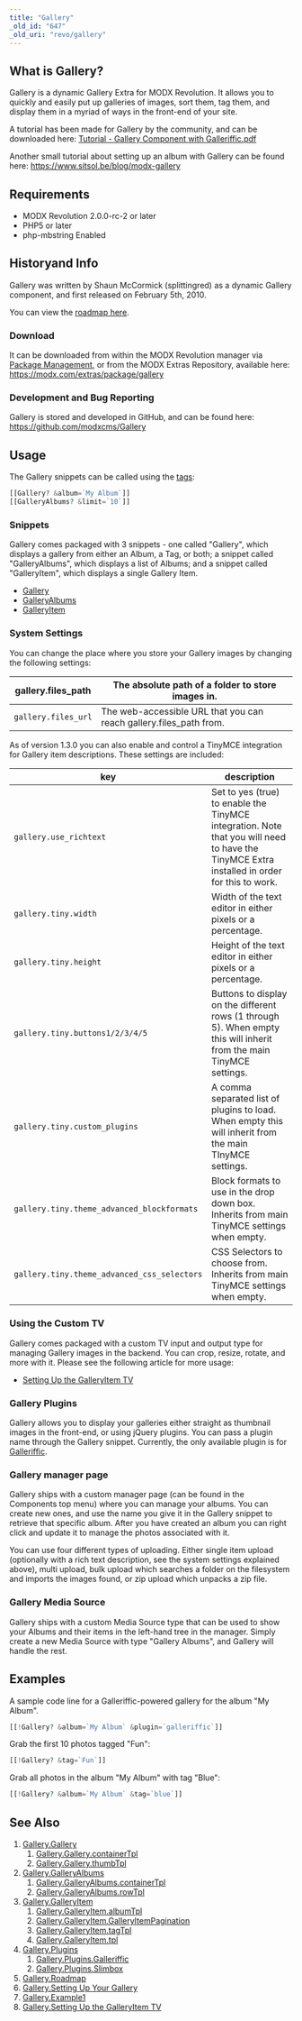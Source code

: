 ```yaml
---
title: "Gallery"
_old_id: "647"
_old_uri: "revo/gallery"
---
```


## What is Gallery?

Gallery is a dynamic Gallery Extra for MODX Revolution. It allows you to quickly and easily put up galleries of images, sort them, tag them, and display them in a myriad of ways in the front-end of your site.

A tutorial has been made for Gallery by the community, and can be downloaded here: [Tutorial - Gallery Component with Galleriffic.pdf](https://github.com/modxorg/Docs/raw/2.x/en/extras/gallery/galery.pdf)

Another small tutorial about setting up an album with Gallery can be found here: <https://www.sitsol.be/blog/modx-gallery>

## Requirements

-   MODX Revolution 2.0.0-rc-2 or later
-   PHP5 or later
-   php-mbstring Enabled

## Historyand Info

Gallery was written by Shaun McCormick (splittingred) as a dynamic Gallery component, and first released on February 5th, 2010.

You can view the [roadmap here](extras/gallery/gallery.roadmap "Gallery.Roadmap").

### Download

It can be downloaded from within the MODX Revolution manager via [Package Management](developing-in-modx/advanced-development/package-management "Package Management"), or from the MODX Extras Repository, available here: <https://modx.com/extras/package/gallery>

### Development and Bug Reporting

Gallery is stored and developed in GitHub, and can be found here: <https://github.com/modxcms/Gallery>

## Usage

The Gallery snippets can be called using the [tags](making-sites-with-modx/tag-syntax "Tag Syntax"):

```php
[[Gallery? &album=`My Album`]]
[[GalleryAlbums? &limit=`10`]]
```

### Snippets

Gallery comes packaged with 3 snippets - one called "Gallery", which displays a gallery from either an Album, a Tag, or both; a snippet called "GalleryAlbums", which displays a list of Albums; and a snippet called "GalleryItem", which displays a single Gallery Item.

-   [Gallery](extras/gallery/gallery "Gallery.Gallery")
-   [GalleryAlbums](extras/gallery/gallery.galleryalbums "Gallery.GalleryAlbums")
-   [GalleryItem](extras/gallery/gallery.galleryitem "Gallery.GalleryItem")

### System Settings

You can change the place where you store your Gallery images by changing the following settings:

| gallery.files_path  | The absolute path of a folder to store images in.                  |
| ------------------- | ------------------------------------------------------------------ |
| `gallery.files_url` | The web-accessible URL that you can reach gallery.files_path from. |

As of version 1.3.0 you can also enable and control a TinyMCE integration for Gallery item descriptions. These settings are included:

| key                                         | description                                                                                                                                 |
| ------------------------------------------- | ------------------------------------------------------------------------------------------------------------------------------------------- |
| `gallery.use_richtext`                      | Set to yes (true) to enable the TinyMCE integration. Note that you will need to have the TinyMCE Extra installed in order for this to work. |
| `gallery.tiny.width`                        | Width of the text editor in either pixels or a percentage.                                                                                  |
| `gallery.tiny.height`                       | Height of the text editor in either pixels or a percentage.                                                                                 |
| `gallery.tiny.buttons1/2/3/4/5`             | Buttons to display on the different rows (1 through 5). When empty this will inherit from the main TinyMCE settings.                        |
| `gallery.tiny.custom_plugins`               | A comma separated list of plugins to load. When empty this will inherit from the main TInyMCE settings.                                     |
| `gallery.tiny.theme_advanced_blockformats`  | Block formats to use in the drop down box. Inherits from main TinyMCE settings when empty.                                                  |
| `gallery.tiny.theme_advanced_css_selectors` | CSS Selectors to choose from. Inherits from main TinyMCE settings when empty.                                                               |

### Using the Custom TV

Gallery comes packaged with a custom TV input and output type for managing Gallery images in the backend. You can crop, resize, rotate, and more with it. Please see the following article for more usage:

-   [Setting Up the GalleryItem TV](extras/gallery/gallery.setting-up-the-galleryitem-tv "Gallery.Setting Up the GalleryItem TV")

### Gallery Plugins

Gallery allows you to display your galleries either straight as thumbnail images in the front-end, or using jQuery plugins. You can pass a plugin name through the Gallery snippet. Currently, the only available plugin is for [Galleriffic](extras/gallery/gallery.plugins/galleriffic "Gallery.Plugins.Galleriffic").

### Gallery manager page

Gallery ships with a custom manager page (can be found in the Components top menu) where you can manage your albums. You can create new ones, and use the name you give it in the Gallery snippet to retrieve that specific album. After you have created an album you can right click and update it to manage the photos associated with it.

You can use four different types of uploading. Either single item upload (optionally with a rich text description, see the system settings explained above), multi upload, bulk upload which searches a folder on the filesystem and imports the images found, or zip upload which unpacks a zip file.

### Gallery Media Source

Gallery ships with a custom Media Source type that can be used to show your Albums and their items in the left-hand tree in the manager. Simply create a new Media Source with type "Gallery Albums", and Gallery will handle the rest.

## Examples

A sample code line for a Galleriffic-powered gallery for the album "My Album".

```php
[[!Gallery? &album=`My Album` &plugin=`galleriffic`]]
```

Grab the first 10 photos tagged "Fun":

```php
[[!Gallery? &tag=`Fun`]]
```

Grab all photos in the album "My Album" with tag "Blue":

```php
[[!Gallery? &album=`My Album` &tag=`blue`]]
```

## See Also

1. [Gallery.Gallery](extras/gallery/gallery/index)
    1. [Gallery.Gallery.containerTpl](extras/gallery/gallery/containertpl)
    2. [Gallery.Gallery.thumbTpl](extras/gallery/gallery/thumbtpl)
2. [Gallery.GalleryAlbums](extras/gallery/gallery.galleryalbums)
    1. [Gallery.GalleryAlbums.containerTpl](extras/gallery/gallery.galleryalbums/containertpl)
    2. [Gallery.GalleryAlbums.rowTpl](extras/gallery/gallery.galleryalbums/rowtpl)
3. [Gallery.GalleryItem](extras/gallery/gallery.galleryitem)
    1. [Gallery.GalleryItem.albumTpl](extras/gallery/gallery.galleryitem/albumtpl)
    2. [Gallery.GalleryItem.GalleryItemPagination](extras/gallery/gallery.galleryitem/galleryitempagination)
    3. [Gallery.GalleryItem.tagTpl](extras/gallery/gallery.galleryitem/tagtpl)
    4. [Gallery.GalleryItem.tpl](extras/gallery/gallery.galleryitem/tpl)
4. [Gallery.Plugins](extras/gallery/gallery.plugins)
    1. [Gallery.Plugins.Galleriffic](extras/gallery/gallery.plugins/galleriffic)
    2. [Gallery.Plugins.Slimbox](extras/gallery/gallery.plugins/slimbox)
5. [Gallery.Roadmap](extras/gallery/gallery.roadmap)
6. [Gallery.Setting Up Your Gallery](extras/gallery/gallery.setting-up-your-gallery)
7. [Gallery.Example1](extras/gallery/gallery.example1)
8. [Gallery.Setting Up the GalleryItem TV](extras/gallery/gallery.setting-up-the-galleryitem-tv)

